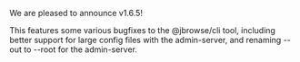 We are pleased to announce v1.6.5!

This features some various bugfixes to the @jbrowse/cli tool, including better
support for large config files with the admin-server, and renaming --out to
--root for the admin-server.
